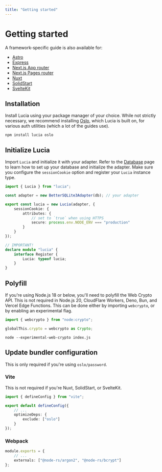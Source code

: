 ```yaml
---
title: "Getting started"
---
```


# Getting started

A framework-specific guide is also available for:

-   [Astro](/getting-started/astro)
-   [Express](/getting-started/express)
-   [Next.js App router](/getting-started/nextjs-app)
-   [Next.js Pages router](/getting-started/nextjs-pages)
-   [Nuxt](/getting-started/nuxt)
-   [SolidStart](/getting-started/solidstart)
-   [SvelteKit](/getting-started/sveltekit)

## Installation

Install Lucia using your package manager of your choice. While not strictly necessary, we recommend installing [Oslo](https://oslo.js.org), which Lucia is built on, for various auth utilities (which a lot of the guides use).

```
npm install lucia oslo
```

## Initialize Lucia

Import `Lucia` and initialize it with your adapter. Refer to the [Database](/database) page to learn how to set up your database and initialize the adapter. Make sure you configure the `sessionCookie` option and register your `Lucia` instance type.

```ts
import { Lucia } from "lucia";

const adapter = new BetterSQLite3Adapter(db); // your adapter

export const lucia = new Lucia(adapter, {
	sessionCookie: {
		attributes: {
			// set to `true` when using HTTPS
			secure: process.env.NODE_ENV === "production"
		}
	}
});

// IMPORTANT!
declare module "lucia" {
	interface Register {
		Lucia: typeof lucia;
	}
}
```

## Polyfill

If you're using Node.js 18 or below, you'll need to polyfill the Web Crypto API. This is not required in Node.js 20, CloudFlare Workers, Deno, Bun, and Vercel Edge Functions. This can be done either by importing `webcrypto`, or by enabling an experimental flag.

```ts
import { webcrypto } from "node:crypto";

globalThis.crypto = webcrypto as Crypto;
```

```
node --experimental-web-crypto index.js
```

## Update bundler configuration

This is only required if you're using `oslo/password`.

### Vite

This is not required if you're Nuxt, SolidStart, or SvelteKit.

```ts
import { defineConfig } from "vite";

export default defineConfig({
	// ...
	optimizeDeps: {
		exclude: ["oslo"]
	}
});
```

### Webpack

```ts
module.exports = {
	// ...
	externals: ["@node-rs/argon2", "@node-rs/bcrypt"]
};
```
